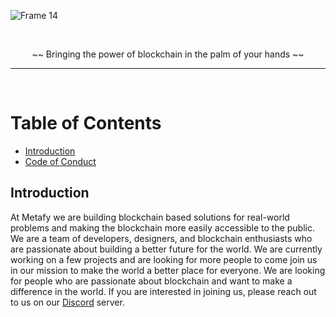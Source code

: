 ![Frame 14](https://user-images.githubusercontent.com/74916308/189963769-e2678a4b-78ee-483b-be8c-b7db780597cc.png)

</br>

<div align="center">

~~  Bringing the power of blockchain in the palm of your hands  ~~
</div>

---

</br>

# Table of Contents
- [Introduction](#introduction)
- [Code of Conduct](https://github.com/metafy-social/.github/blob/main/profile/CODE-OF-CONDUCT.md)

## Introduction

At Metafy we are building blockchain based solutions for real-world problems and making the blockchain more easily accessible to the public. We are a team of developers, designers, and blockchain enthusiasts who are passionate about building a better future for the world. We are currently working on a few projects and are looking for more people to come join us in our mission to make the world a better place for everyone. We are looking for people who are passionate about blockchain and want to make a difference in the world. If you are interested in joining us, please reach out to us on our [Discord](https://discord.gg/AqnaGBGAUt) server.

